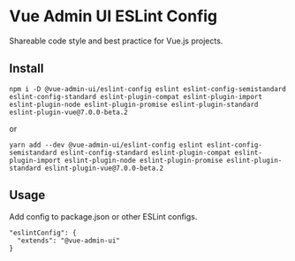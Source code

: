 # Vue Admin UI ESLint Config

Shareable code style and best practice for Vue.js projects.

## Install

`npm i -D @vue-admin-ui/eslint-config eslint eslint-config-semistandard eslint-config-standard eslint-plugin-compat eslint-plugin-import eslint-plugin-node eslint-plugin-promise eslint-plugin-standard eslint-plugin-vue@7.0.0-beta.2`

or

`yarn add --dev @vue-admin-ui/eslint-config eslint eslint-config-semistandard eslint-config-standard eslint-plugin-compat eslint-plugin-import eslint-plugin-node eslint-plugin-promise eslint-plugin-standard eslint-plugin-vue@7.0.0-beta.2`

## Usage

Add config to package.json or other ESLint configs.

```
"eslintConfig": {
  "extends": "@vue-admin-ui"
}
```
